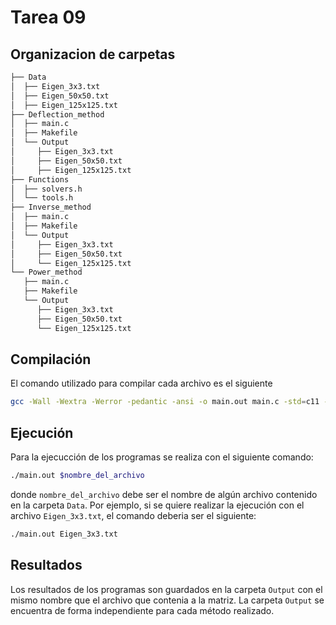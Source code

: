 # Tarea 09

## Organizacion de carpetas

```bash
├── Data
│  ├── Eigen_3x3.txt
│  ├── Eigen_50x50.txt
│  ├── Eigen_125x125.txt
├── Deflection_method
│  ├── main.c
│  ├── Makefile
│  └── Output
│     ├── Eigen_3x3.txt
│     ├── Eigen_50x50.txt
│     ├── Eigen_125x125.txt
├── Functions
│  ├── solvers.h
│  └── tools.h
├── Inverse_method
│  ├── main.c
│  ├── Makefile
│  └── Output
│     ├── Eigen_3x3.txt
│     ├── Eigen_50x50.txt
│     └── Eigen_125x125.txt
└── Power_method
   ├── main.c
   ├── Makefile
   └── Output
      ├── Eigen_3x3.txt
      ├── Eigen_50x50.txt
      └── Eigen_125x125.txt
```

## Compilación

El comando utilizado para compilar cada archivo es el siguiente

```bash
gcc -Wall -Wextra -Werror -pedantic -ansi -o main.out main.c -std=c11 -lm
```

## Ejecución

Para la ejecucción de los programas se realiza con el siguiente comando:

```bash
./main.out $nombre_del_archivo
```

donde `nombre_del_archivo` debe ser el nombre de algún archivo contenido en la carpeta `Data`. Por ejemplo, si se quiere realizar la ejecución con el archivo `Eigen_3x3.txt`, el comando deberia ser el siguiente:

```bash
./main.out Eigen_3x3.txt
```

## Resultados

Los resultados de los programas son guardados en la carpeta `Output` con el mismo nombre que el archivo que contenia a la matriz. La carpeta `Output` se encuentra de forma independiente para cada método realizado.
